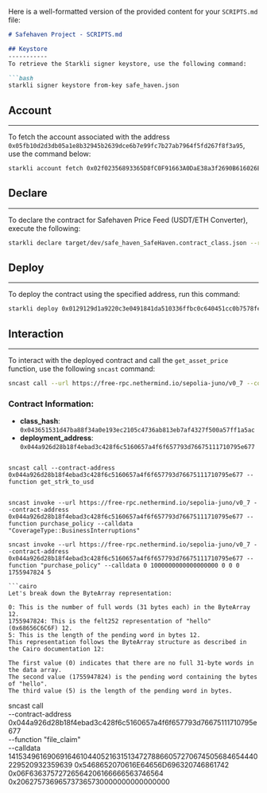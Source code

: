 Here is a well-formatted version of the provided content for your `SCRIPTS.md` file:

```markdown
# Safehaven Project - SCRIPTS.md

## Keystore
-----------
To retrieve the Starkli signer keystore, use the following command:

```bash
starkli signer keystore from-key safe_haven.json
```

## Account
--------
To fetch the account associated with the address `0x05fb10d2d3db05a1e8b32945b2639dce6b7e99fc7b27ab7964f5fd267f8f3a95`, use the command below:

```bash
starkli account fetch 0x02f02356893365D8fC0F91663A0DaE38a3f2690B616026BC52D1D4c126E008E7 --rpc https://free-rpc.nethermind.io/sepolia-juno --output safe_haven_account.json
```

## Declare
---------
To declare the contract for Safehaven Price Feed (USDT/ETH Converter), execute the following:

```bash
starkli declare target/dev/safe_haven_SafeHaven.contract_class.json --rpc https://free-rpc.nethermind.io/sepolia-juno --account safe_haven_account.json --keystore safe_haven.json
```

## Deploy
----------
To deploy the contract using the specified address, run this command:

```bash
starkli deploy 0x0129129d1a9220c3e0491841da510336ffbc0c640451cc0b7578fecbd677f201 --rpc https://free-rpc.nethermind.io/sepolia-juno --account safe_haven_account.json --keystore safe_haven.json
```

## Interaction
------------
To interact with the deployed contract and call the `get_asset_price` function, use the following `sncast` command:

```bash
sncast call --url https://free-rpc.nethermind.io/sepolia-juno/v0_7 --contract-address 0x044a926d28b18f4ebad3c428f6c5160657a4f6f657793d76675111710795e677 --function "get_asset_price"
```

### Contract Information:
- **class_hash**: `0x043651531d47ba88f34a0e193ec2105c4736ab813eb7af4327f500a57ff1a5ac`
- **deployment_address**: `0x044a926d28b18f4ebad3c428f6c5160657a4f6f657793d76675111710795e677`
```

sncast call --contract-address 0x044a926d28b18f4ebad3c428f6c5160657a4f6f657793d76675111710795e677 --function get_strk_to_usd


sncast invoke --url https://free-rpc.nethermind.io/sepolia-juno/v0_7 --contract-address 0x044a926d28b18f4ebad3c428f6c5160657a4f6f657793d76675111710795e677 --function purchase_policy --calldata "CoverageType::BusinessInterruptions"

sncast invoke --url https://free-rpc.nethermind.io/sepolia-juno/v0_7 --contract-address 0x044a926d28b18f4ebad3c428f6c5160657a4f6f657793d76675111710795e677 --function "purchase_policy" --calldata 0 1000000000000000000 0 0 0 1755947824 5

```cairo
Let's break down the ByteArray representation:

0: This is the number of full words (31 bytes each) in the ByteArray 12.
1755947824: This is the felt252 representation of "hello" (0x68656C6C6F) 12.
5: This is the length of the pending word in bytes 12.
This representation follows the ByteArray structure as described in the Cairo documentation 12:

The first value (0) indicates that there are no full 31-byte words in the data array.
The second value (1755947824) is the pending word containing the bytes of "hello".
The third value (5) is the length of the pending word in bytes.
```

sncast call \
  --contract-address 0x044a926d28b18f4ebad3c428f6c5160657a4f6f657793d76675111710795e677 \
  --function "file_claim" \
  --calldata 1415349616906916461044052163151347278866057270674505684654440229520932359639 0x5468652070616E64656D696320746861742 0x06F63637572726564206166666563746564 0x206275736965737365730000000000000000